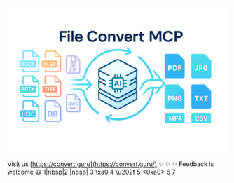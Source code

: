 ![convert-guru header image](convert-guru-header2b.png)

Visit us [https://convert.guru](https://convert.guru/)   ✨ ✨ ✨   Feedback is welcome 😃 1|nbsp|2 |nbsp| 3 \xa0 4 \u202f 5 <0xa0> 6   7



<!--
**convertguru/convertguru** is a ✨ _special_ ✨ repository because its `README.md` (this file) appears on your GitHub profile.
-->

